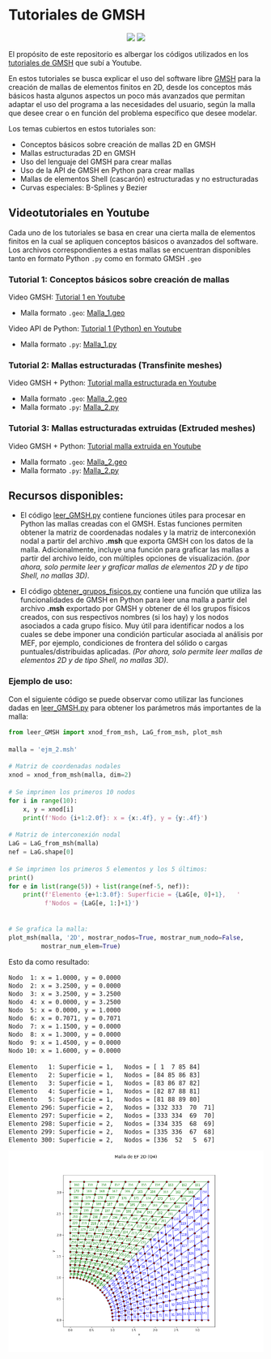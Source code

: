 # Tutoriales de GMSH

<p align="center">
  <img src="https://gitlab.onelab.info/uploads/-/system/project/avatar/3/gmsh.png" height="100">
  <img src="https://anthoncode.com/wp-content/uploads/2019/01/python-logo-png.png" height="100">
</p>

El propósito de este repositorio es albergar los códigos utilizados en los [tutoriales de GMSH](https://www.youtube.com/playlist?list=PLu42Gwp4NwSutpf8S_B6mX_vNgETAXtMs) que subí a Youtube.

En estos tutoriales se busca explicar el uso del software libre [GMSH](https://gmsh.info) para la creación de mallas de elementos finitos en 2D, desde los conceptos más básicos hasta algunos aspectos un poco más avanzados que permitan adaptar el uso del programa a las necesidades del usuario, según la malla que desee crear o en función del problema específico que desee modelar.

Los temas cubiertos en estos tutoriales son:
- Conceptos básicos sobre creación de mallas 2D en GMSH
- Mallas estructuradas 2D en GMSH
- Uso del lenguaje del GMSH para crear mallas
- Uso de la API de GMSH en Python para crear mallas
- Mallas de elementos Shell (cascarón) estructuradas y no estructuradas
- Curvas especiales: B-Splines y Bezier 

## Videotutoriales en Youtube

Cada uno de los tutoriales se basa en crear una cierta malla de elementos finitos en la cual se apliquen conceptos básicos o avanzados del software. Los archivos correspondientes a estas mallas se encuentran disponibles tanto en formato Python `.py` como en formato GMSH `.geo`

### Tutorial 1: Conceptos básicos sobre creación de mallas

Video GMSH: [Tutorial 1 en Youtube](https://youtu.be/Jn4QbNt-lfU)

-  Malla formato `.geo`: [Malla_1.geo](/Mallas_GMSH/1_Malla-simple_2d.geo)

Video API de Python: [Tutorial 1 (Python) en Youtube](https://youtu.be/az4OATXyA9E)

- Malla formato `.py`: [Malla_1.py](/Mallas_python/1_Malla-simple_2d.py)

### Tutorial 2: Mallas estructuradas (Transfinite meshes)

Video GMSH + Python: [Tutorial malla estructurada en Youtube](https://youtu.be/8IrGJzqJ9SE)

- Malla formato `.geo`: [Malla_2.geo](/Mallas_GMSH/2_Malla-estructurada_2d.geo)
- Malla formato `.py`: [Malla_2.py](/Mallas_python/2_Malla-estructurada_2d.py)

### Tutorial 3: Mallas estructuradas extruidas (Extruded meshes)

Video GMSH + Python: [Tutorial malla extruida en Youtube](http://52.68.96.58)

- Malla formato `.geo`: [Malla_2.geo](/Mallas_GMSH/2_Malla-estructurada-extrude_2d.geo)
- Malla formato `.py`: [Malla_2.py](/Mallas_python/2_Malla-estructurada-extrude_2d.py)

## Recursos disponibles:
- El código [leer_GMSH.py](/leer_GMSH.py) contiene funciones útiles para procesar en Python las mallas creadas con el GMSH. Estas funciones permiten obtener la matriz de coordenadas nodales y la matriz de interconexión nodal a partir del archivo **.msh** que exporta GMSH con los datos de la malla. Adicionalmente, incluye una función para graficar las mallas a partir del archivo leído, con múltiples opciones de visualización. *(por ahora, solo permite leer y graficar mallas de elementos 2D y de tipo Shell, no mallas 3D)*.

- El código [obtener_grupos_fisicos.py](/obtener_grupos_fisicos.py) contiene una función que utiliza las funcionalidades de GMSH en Python para leer una malla a partir del archivo **.msh** exportado por GMSH y obtener de él los grupos físicos creados, con sus respectivos nombres (si los hay) y los nodos asociados a cada grupo físico. Muy útil para identificar nodos a los cuales se debe imponer una condición particular asociada al análisis por MEF, por ejemplo, condiciones de frontera del sólido o cargas puntuales/distribuidas aplicadas. *(Por ahora, solo permite leer mallas de elementos 2D y de tipo Shell, no mallas 3D)*.

### Ejemplo de uso:

Con el siguiente código se puede observar como utilizar las funciones dadas en [leer_GMSH.py](/leer_GMSH.py) para obtener los parámetros más importantes de la malla:

```python
from leer_GMSH import xnod_from_msh, LaG_from_msh, plot_msh

malla = 'ejm_2.msh'

# Matriz de coordenadas nodales
xnod = xnod_from_msh(malla, dim=2)

# Se imprimen los primeros 10 nodos
for i in range(10):
    x, y = xnod[i]
    print(f'Nodo {i+1:2.0f}: x = {x:.4f}, y = {y:.4f}')

# Matriz de interconexión nodal
LaG = LaG_from_msh(malla)
nef = LaG.shape[0]

# Se imprimen los primeros 5 elementos y los 5 últimos:
print()
for e in list(range(5)) + list(range(nef-5, nef)):
    print(f'Elemento {e+1:3.0f}: Superficie = {LaG[e, 0]+1},   '
          f'Nodos = {LaG[e, 1:]+1}')


# Se grafica la malla:
plot_msh(malla, '2D', mostrar_nodos=True, mostrar_num_nodo=False, 
         mostrar_num_elem=True)
```

Esto da como resultado:
```
Nodo  1: x = 1.0000, y = 0.0000
Nodo  2: x = 3.2500, y = 0.0000
Nodo  3: x = 3.2500, y = 3.2500
Nodo  4: x = 0.0000, y = 3.2500
Nodo  5: x = 0.0000, y = 1.0000
Nodo  6: x = 0.7071, y = 0.7071
Nodo  7: x = 1.1500, y = 0.0000
Nodo  8: x = 1.3000, y = 0.0000
Nodo  9: x = 1.4500, y = 0.0000
Nodo 10: x = 1.6000, y = 0.0000

Elemento   1: Superficie = 1,   Nodos = [ 1  7 85 84]
Elemento   2: Superficie = 1,   Nodos = [84 85 86 83]
Elemento   3: Superficie = 1,   Nodos = [83 86 87 82]
Elemento   4: Superficie = 1,   Nodos = [82 87 88 81]
Elemento   5: Superficie = 1,   Nodos = [81 88 89 80]
Elemento 296: Superficie = 2,   Nodos = [332 333  70  71]
Elemento 297: Superficie = 2,   Nodos = [333 334  69  70]
Elemento 298: Superficie = 2,   Nodos = [334 335  68  69]
Elemento 299: Superficie = 2,   Nodos = [335 336  67  68]
Elemento 300: Superficie = 2,   Nodos = [336  52   5  67]
```
![grafico](/grafico_malla2.png)
